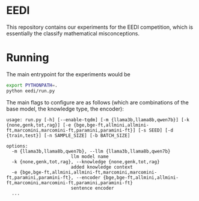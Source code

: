 # EEDI

This repository contains our experiments for the EEDI competition, which is essentially the classify mathematical misconceptions.

# Running

The main entrypoint for the experiments would be

```sh
export PYTHONPATH=.
python eedi/run.py
```

The main flags to configure are as follows (which are combinations of the base model, the knowledge type, the encoder):

```
usage: run.py [-h] [--enable-tqdm] [-m {llama3b,llama8b,qwen7b}] [-k {none,genk,tot,rag}] [-e {bge,bge-ft,allmini,allmini-ft,marcomini,marcomini-ft,paramini,paramini-ft}] [-s SEED] [-d {train,test}] [-n SAMPLE_SIZE] [-b BATCH_SIZE]

options:
  -m {llama3b,llama8b,qwen7b}, --llm {llama3b,llama8b,qwen7b}
                        llm model name
  -k {none,genk,tot,rag}, --knowledge {none,genk,tot,rag}
                        added knowledge context
  -e {bge,bge-ft,allmini,allmini-ft,marcomini,marcomini-ft,paramini,paramini-ft}, --encoder {bge,bge-ft,allmini,allmini-ft,marcomini,marcomini-ft,paramini,paramini-ft}
                        sentence encoder
  ...
```
